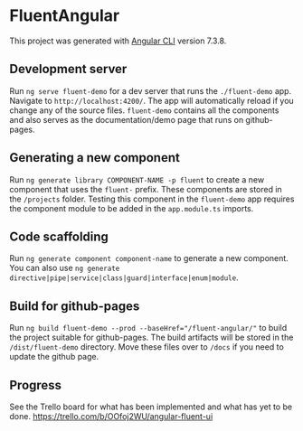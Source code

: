 # FluentAngular

This project was generated with [Angular CLI](https://github.com/angular/angular-cli) version 7.3.8.

## Development server

Run `ng serve fluent-demo` for a dev server that runs the `./fluent-demo` app. Navigate to `http://localhost:4200/`. The app will automatically reload if you change any of the source files.
`fluent-demo` contains all the components and also serves as the documentation/demo page that runs on github-pages.

## Generating a new component

Run `ng generate library COMPONENT-NAME -p fluent` to create a new component that uses the `fluent-` prefix. These components are stored in the `/projects` folder.
Testing this component in the `fluent-demo` app requires the component module to be added in the `app.module.ts` imports.

## Code scaffolding

Run `ng generate component component-name` to generate a new component. You can also use `ng generate directive|pipe|service|class|guard|interface|enum|module`.

## Build for github-pages

Run `ng build fluent-demo --prod --baseHref="/fluent-angular/"` to build the project suitable for github-pages. The build artifacts will be stored in the `/dist/fluent-demo` directory.
Move these files over to `/docs` if you need to update the github page.

## Progress



See the Trello board for what has been implemented and what has yet to be done.
https://trello.com/b/OOfoj2WU/angular-fluent-ui
